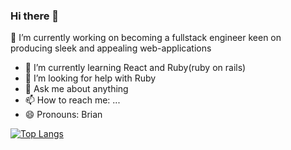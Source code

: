 ### Hi there 👋

🔭 I’m currently working on becoming a fullstack engineer keen on producing sleek and appealing web-applications
- 🌱 I’m currently learning React and Ruby(ruby on rails)
- 🤔 I’m looking for help with  Ruby 
- 💬 Ask me about anything 
- 📫 How to reach me: ...
- 😄 Pronouns: Brian


<!--
**fabortwell/fabortwell** is a ✨ _special_ ✨ repository because its `README.md` (this file) appears on your GitHub profile.

Here are some ideas to get you started:

🔭 I’m currently working on ...
- 🌱 I’m currently learning ...
- 👯 I’m looking to collaborate on ...
- 🤔 I’m looking for help with ...
- 💬 Ask me about ...
- 📫 How to reach me: ...
- 😄 Pronouns: ...
- ⚡ Fun fact: ...
-->

[![Top Langs](https://github-readme-stats.vercel.app/api/top-langs/?username=fabortwell)](https://github.com/anuraghazra/github-readme-stats)
